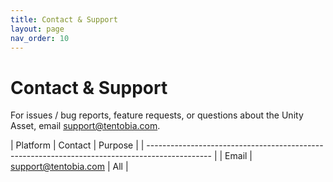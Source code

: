```yaml
---
title: Contact & Support
layout: page
nav_order: 10
---
```


# Contact & Support

For issues / bug reports, feature requests, or questions about the Unity Asset, email [support@tentobia.com](mailto:support@tentobia.com).

| Platform | Contact                                                | Purpose                    |
| ---------------------------------------------------------------------------------------------- |
| Email   | [support@tentobia.com](mailto:support@tentobia.com)     | All                        |
